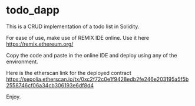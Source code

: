 # todo_dapp

This is a CRUD implementation of a todo list in Solidity.

For ease of use, make use of REMIX IDE online. Use it here https://remix.ethereum.org/

Copy the code and paste in the online IDE and deploy using any of the environment.

Here is the etherscan link for the deployed contract
https://sepolia.etherscan.io/tx/0xc2f72c0e1f9428edb2fe246e203195a5f5b2558746cf06a34cb306193e6df8d4

Enjoy.

